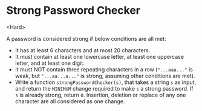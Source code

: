 # Strong Password Checker

\<Hard>

A password is considered strong if below conditions are all met:
- It has at least 6 characters and at most 20 characters.
- It must contain at least one lowercase letter, at least one uppercase letter,
  and at least one digit.
- It must NOT contain three repeating characters in a row (`"...aaa..."` is weak,
  but `"...aa...a..."` is strong, assuming other conditions are met).
- Write a function `strongPasswordChecker(s)`, that takes a string `s` as input,
  and return the `MINIMUM` change required to make `s` a strong password. If `s`
  is already strong, return `0`.
Insertion, deletion or replace of any one character are all considered as one
change.
